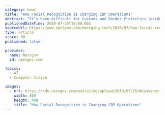 ```yaml
---
category: news
title: "How Facial Recognition is Changing CBP Operations"
abstract: "It’s been difficult for Customs and Border Protection insiders to accept that facial recognition technology is now better at identifying humans than their human eyes are, but that’s also a primary reason why the agency is increasingly deploying it ..."
publishedDateTime: 2019-07-25T19:00:00Z
sourceUrl: https://www.nextgov.com/emerging-tech/2019/07/how-facial-recognition-changing-cbp-operations/158704/
type: article
score: 39
published: false

provider:
  name: Nextgov
  id: nextgov.com

topics:
  - AI
  - Computer Vision

images:
  - url: https://cdn.nextgov.com/media/img/upload/2019/07/25/NGpassport20190725/open-graph.jpg
    width: 400
    height: 400
    title: "How Facial Recognition is Changing CBP Operations"
---
```

